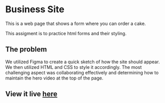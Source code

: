 # Business Site

This is a web page that shows a form where you can order a cake.

This assigment is to practice html forms and their styling.

## The problem

We utilized Figma to create a quick sketch of how the site should appear. We then utilized HTML and CSS to style it accordingly. The most challenging aspect was collaborating effectively and determining how to maintain the hero video at the top of the page.

## View it live [here](https://the-cake-factory.netlify.app/)
